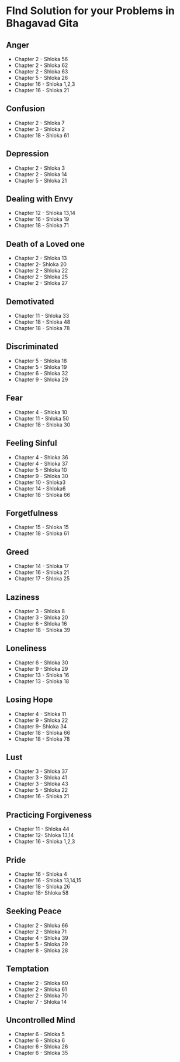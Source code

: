 # FInd Solution for your Problems in Bhagavad Gita

## Anger
- Chapter 2 - Shloka 56
- Chapter 2 - Shloka 62
- Chapter 2 - Shloka 63
- Chapter 5 - Shloka 26
- Chapter 16 - Shloka 1,2,3
- Chapter 16 - Shloka 21

## Confusion
- Chapter 2 - Shloka 7
- Chapter 3 - Shloka 2
- Chapter 18 - Shloka 61

## Depression
- Chapter 2 - Shloka 3
- Chapter 2 - Shloka 14
- Chapter 5 - Shloka 21

## Dealing with Envy
- Chapter 12 - Shloka 13,14
- Chapter 16 - Shloka 19
- Chapter 18 - Shloka 71

## Death of a Loved one
- Chapter 2 - Shloka 13
- Chapter 2- Shloka 20
- Chapter 2 - Shloka 22
- Chapter 2 - Shloka 25
- Chapter 2 - Shloka 27

## Demotivated
- Chapter 11 - Shloka 33
- Chapter 18 - Shloka 48
- Chapter 18 - Shloka 78

## Discriminated
- Chapter 5 - Shloka 18
- Chapter 5 - Shloka 19
- Chapter 6 - Shloka 32
- Chapter 9 - Shloka 29

## Fear
- Chapter 4 - Shloka 10
- Chapter 11 - Shloka 50
- Chapter 18 - Shloka 30

## Feeling Sinful
- Chapter 4 - Shloka 36
- Chapter 4 - Shloka 37
- Chapter 5 - Shloka 10
- Chapter 9 - Shloka 30
- Chapter 10 - Shloka3
- Chapter 14 - Shloka6
- Chapter 18 - Shloka 66

## Forgetfulness
- Chapter 15 - Shloka 15
- Chapter 18 - Shloka 61

## Greed
- Chapter 14 - Shloka 17
- Chapter 16 - Shloka 21
- Chapter 17 - Shloka 25

## Laziness 
- Chapter 3 - Shloka 8 
- Chapter 3 - Shloka 20 
- Chapter 6 - Shloka 16 
- Chapter 18 - Shloka 39

## Loneliness 
- Chapter 6 - Shloka 30 
- Chapter 9 - Shloka 29 
- Chapter 13 - Shloka 16 
- Chapter 13 - Shloka 18

## Losing Hope 
- Chapter 4 - Shloka 11 
- Chapter 9 - Shloka 22 
- Chapter 9- Shloka 34 
- Chapter 18 - Shloka 66 
- Chapter 18 - Shloka 78

## Lust 
- Chapter 3 - Shloka 37 
- Chapter 3 - Shloka 41 
- Chapter 3 - Shloka 43
- Chapter 5 - Shloka 22 
- Chapter 16 - Shloka 21

## Practicing Forgiveness 
- Chapter 11 - Shloka 44 
- Chapter 12- Shloka 13,14 
- Chapter 16 - Shloka 1,2,3

## Pride 
- Chapter 16 - Shloka 4 
- Chapter 16 - Shloka 13,14,15 
- Chapter 18 - Shloka 26 
- Chapter 18- Shloka 58

## Seeking Peace 
- Chapter 2 - Shloka 66 
- Chapter 2 - Shloka 71 
- Chapter 4 - Shloka 39 
- Chapter 5 - Shloka 29 
- Chapter 8 - Shloka 28

## Temptation 
- Chapter 2 - Shloka 60 
- Chapter 2 - Shloka 61 
- Chapter 2 - Shloka 70 
- Chapter 7 - Shloka 14

## Uncontrolled Mind 
- Chapter 6 - Shloka 5 
- Chapter 6 - Shloka 6 
- Chapter 6 - Shloka 26 
- Chapter 6 - Shloka 35

